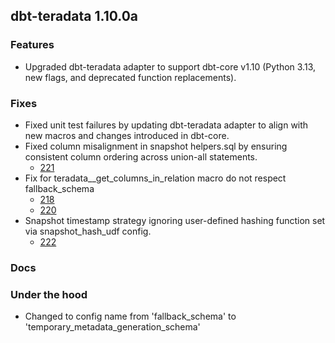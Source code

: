 ## dbt-teradata 1.10.0a

### Features
* Upgraded dbt-teradata adapter to support dbt-core v1.10 (Python 3.13, new flags, and deprecated function replacements).

### Fixes
* Fixed unit test failures by updating dbt-teradata adapter to align with new macros and changes introduced in dbt-core.
* Fixed column misalignment in snapshot helpers.sql by ensuring consistent column ordering across union-all statements.
  * [221](https://github.com/Teradata/dbt-teradata/issues/221)
* Fix for teradata__get_columns_in_relation macro do not respect fallback_schema
  * [218](https://github.com/Teradata/dbt-teradata/issues/218)
  * [220](https://github.com/Teradata/dbt-teradata/issues/220)
* Snapshot timestamp strategy ignoring user-defined hashing function set via snapshot_hash_udf config.
  * [222](https://github.com/Teradata/dbt-teradata/issues/222)

### Docs

### Under the hood
* Changed to config name from 'fallback_schema' to 'temporary_metadata_generation_schema'
